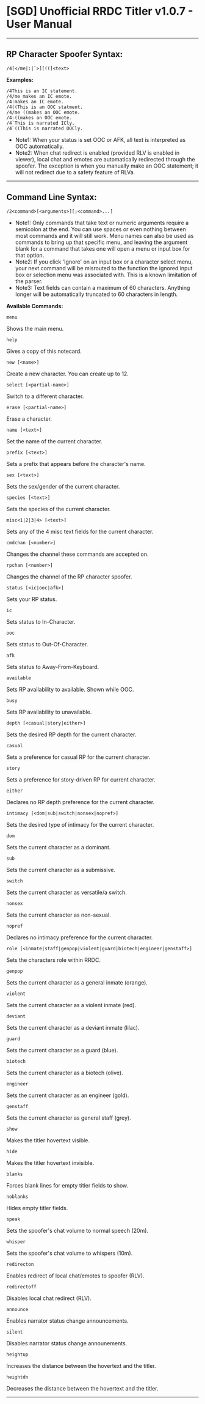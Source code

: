 # [SGD] Unofficial RRDC Titler v1.0.7 - User Manual #

---------------------------------------------------------------------------------------------------

## RP Character Spoofer Syntax: ##
    /4[</me|:|`>][((]<text>

**Examples:**

    /4This is an IC statement.
    /4/me makes an IC emote.
    /4:makes an IC emote.
    /4((This is an OOC statment.
    /4/me ((makes an OOC emote.
    /4:((makes an OOC emote.
    /4`This is narrated ICly.
    /4`((This is narrated OOCly.

* Note1: When your status is set OOC or AFK, all text is interpreted as OOC automatically.
* Note2: When chat redirect is enabled (provided RLV is enabled in viewer), local chat and
         emotes are automatically redirected through the spoofer. The exception is when
         you manually make an OOC statement; it will not redirect due to a safety feature
         of RLVa.

---------------------------------------------------------------------------------------------------

## Command Line Syntax: ##
    /2<command>[<arguments>][;<command>...]

* Note1: Only commands that take text or numeric arguments require a semicolon at the end.
         You can use spaces or even nothing between most commands and it will still work.
         Menu names can also be used as commands to bring up that specific menu, and
         leaving the argument blank for a command that takes one will open a menu or
         input box for that option.
* Note2: If you click 'Ignore' on an input box or a character select menu, your next
         command will be misrouted to the function the ignored input box or selection
         menu was associated with. This is a known limitation of the parser.
* Note3: Text fields can contain a maximum of 60 characters. Anything longer will be
         automatically truncated to 60 characters in length.

**Available Commands:**
    
    menu
Shows the main menu.

    help
Gives a copy of this notecard.

    new [<name>]
Create a new character. You can create up to 12.

    select [<partial-name>]
Switch to a different character.

    erase [<partial-name>]
Erase a character.

    name [<text>]
Set the name of the current character.

    prefix [<text>]
Sets a prefix that appears before the character's name.

    sex [<text>]
Sets the sex/gender of the current character.

    species [<text>]
Sets the species of the current character.

    misc<1|2|3|4> [<text>]
Sets any of the 4 misc text fields for the current character.

    cmdchan [<number>]
Changes the channel these commands are accepted on.

    rpchan [<number>]
Changes the channel of the RP character spoofer.

    status [<ic|ooc|afk>]
Sets your RP status.

    ic
Sets status to In-Character.

    ooc
Sets status to Out-Of-Character.

    afk
Sets status to Away-From-Keyboard.

    available
Sets RP availability to available. Shown while OOC.

    busy
Sets RP availability to unavailable.
    
    depth [<casual|story|either>] 
Sets the desired RP depth for the current character.

    casual
Sets a preference for casual RP for the current character.

    story
Sets a preference for story-driven RP for current character.

    either
Declares no RP depth preference for the current character. 

    intimacy [<dom|sub|switch|nonsex|nopref>]
Sets the desired type of intimacy for the current character.

    dom
Sets the current character as a dominant.

    sub
Sets the current character as a submissive.

    switch
Sets the current character as versatile/a switch.

    nonsex
Sets the current character as non-sexual.

    nopref
Declares no intimacy preference for the current character.

    role [<inmate|staff|genpop|violent|guard|biotech|engineer|genstaff>]
Sets the characters role within RRDC.

    genpop
Sets the current character as a general inmate (orange).

    violent
Sets the current character as a violent inmate (red).

    deviant
Sets the current character as a deviant inmate (lilac).

    guard
Sets the current character as a guard (blue).

    biotech
Sets the current character as a biotech (olive).

    engineer
Sets the current character as an engineer (gold).

    genstaff
Sets the current character as general staff (grey).

    show
Makes the titler hovertext visible.

    hide
Makes the titler hovertext invisible.

    blanks
Forces blank lines for empty titler fields to show.

    noblanks
Hides empty titler fields.

    speak
Sets the spoofer's chat volume to normal speech (20m).

    whisper
Sets the spoofer's chat volume to whispers (10m).

    redirecton
Enables redirect of local chat/emotes to spoofer (RLV).

    redirectoff
Disables local chat redirect (RLV).

    announce
Enables narrator status change announcements.

    silent
Disables narrator status change announements.

    heightup
Increases the distance between the hovertext and the titler.

    heightdn
Decreases the distance between the hovertext and the titler.

---------------------------------------------------------------------------------------------------
